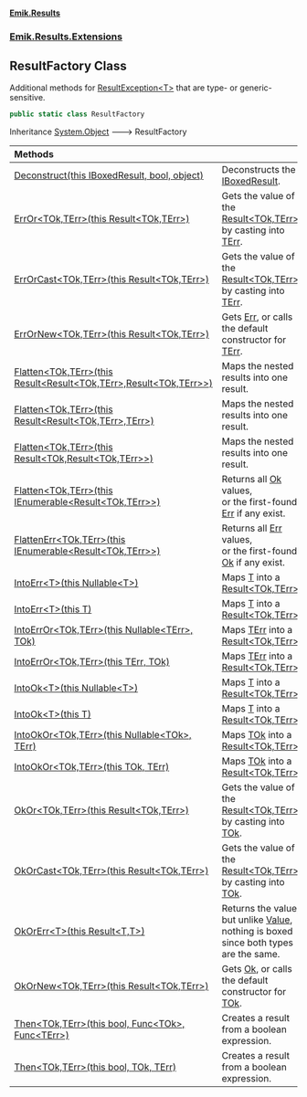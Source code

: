 #### [Emik.Results](index.md 'index')
### [Emik.Results.Extensions](Emik.Results.Extensions.md 'Emik.Results.Extensions')

## ResultFactory Class

Additional methods for [ResultException&lt;T&gt;](ResultException{T}.md 'Emik.Results.ResultException<T>') that are type- or generic-sensitive.

```csharp
public static class ResultFactory
```

Inheritance [System.Object](https://docs.microsoft.com/en-us/dotnet/api/System.Object 'System.Object') &#129106; ResultFactory

| Methods | |
| :--- | :--- |
| [Deconstruct(this IBoxedResult, bool, object)](ResultFactory.Deconstruct(IBoxedResult,bool&,object&).md 'Emik.Results.Extensions.ResultFactory.Deconstruct(this Emik.Results.IBoxedResult, bool, object)') | Deconstructs the [IBoxedResult](IBoxedResult.md 'Emik.Results.IBoxedResult'). |
| [ErrOr&lt;TOk,TErr&gt;(this Result&lt;TOk,TErr&gt;)](ResultFactory.ErrOr{TOk,TErr}(Result{TOk,TErr}).md 'Emik.Results.Extensions.ResultFactory.ErrOr<TOk,TErr>(this Emik.Results.Result<TOk,TErr>)') | Gets the value of the [Result&lt;TOk,TErr&gt;](Result{TOk,TErr}.md 'Emik.Results.Result<TOk,TErr>') by casting into [TErr](ResultFactory.ErrOr{TOk,TErr}(Result{TOk,TErr}).md#Emik.Results.Extensions.ResultFactory.ErrOr_TOk,TErr_(thisEmik.Results.Result_TOk,TErr_).TErr 'Emik.Results.Extensions.ResultFactory.ErrOr<TOk,TErr>(this Emik.Results.Result<TOk,TErr>).TErr'). |
| [ErrOrCast&lt;TOk,TErr&gt;(this Result&lt;TOk,TErr&gt;)](ResultFactory.ErrOrCast{TOk,TErr}(Result{TOk,TErr}).md 'Emik.Results.Extensions.ResultFactory.ErrOrCast<TOk,TErr>(this Emik.Results.Result<TOk,TErr>)') | Gets the value of the [Result&lt;TOk,TErr&gt;](Result{TOk,TErr}.md 'Emik.Results.Result<TOk,TErr>') by casting into [TErr](ResultFactory.ErrOrCast{TOk,TErr}(Result{TOk,TErr}).md#Emik.Results.Extensions.ResultFactory.ErrOrCast_TOk,TErr_(thisEmik.Results.Result_TOk,TErr_).TErr 'Emik.Results.Extensions.ResultFactory.ErrOrCast<TOk,TErr>(this Emik.Results.Result<TOk,TErr>).TErr'). |
| [ErrOrNew&lt;TOk,TErr&gt;(this Result&lt;TOk,TErr&gt;)](ResultFactory.ErrOrNew{TOk,TErr}(Result{TOk,TErr}).md 'Emik.Results.Extensions.ResultFactory.ErrOrNew<TOk,TErr>(this Emik.Results.Result<TOk,TErr>)') | Gets [Err](Result{TOk,TErr}.Err.md 'Emik.Results.Result<TOk,TErr>.Err'), or calls the default constructor for [TErr](ResultFactory.ErrOrNew{TOk,TErr}(Result{TOk,TErr}).md#Emik.Results.Extensions.ResultFactory.ErrOrNew_TOk,TErr_(thisEmik.Results.Result_TOk,TErr_).TErr 'Emik.Results.Extensions.ResultFactory.ErrOrNew<TOk,TErr>(this Emik.Results.Result<TOk,TErr>).TErr'). |
| [Flatten&lt;TOk,TErr&gt;(this Result&lt;Result&lt;TOk,TErr&gt;,Result&lt;TOk,TErr&gt;&gt;)](ResultFactory.Flatten{TOk,TErr}(Result{Result{TOk,TErr},Result{TOk,TErr}}).md 'Emik.Results.Extensions.ResultFactory.Flatten<TOk,TErr>(this Emik.Results.Result<Emik.Results.Result<TOk,TErr>,Emik.Results.Result<TOk,TErr>>)') | Maps the nested results into one result. |
| [Flatten&lt;TOk,TErr&gt;(this Result&lt;Result&lt;TOk,TErr&gt;,TErr&gt;)](ResultFactory.Flatten{TOk,TErr}(Result{Result{TOk,TErr},TErr}).md 'Emik.Results.Extensions.ResultFactory.Flatten<TOk,TErr>(this Emik.Results.Result<Emik.Results.Result<TOk,TErr>,TErr>)') | Maps the nested results into one result. |
| [Flatten&lt;TOk,TErr&gt;(this Result&lt;TOk,Result&lt;TOk,TErr&gt;&gt;)](ResultFactory.Flatten{TOk,TErr}(Result{TOk,Result{TOk,TErr}}).md 'Emik.Results.Extensions.ResultFactory.Flatten<TOk,TErr>(this Emik.Results.Result<TOk,Emik.Results.Result<TOk,TErr>>)') | Maps the nested results into one result. |
| [Flatten&lt;TOk,TErr&gt;(this IEnumerable&lt;Result&lt;TOk,TErr&gt;&gt;)](ResultFactory.Flatten{TOk,TErr}(IEnumerable{Result{TOk,TErr}}).md 'Emik.Results.Extensions.ResultFactory.Flatten<TOk,TErr>(this System.Collections.Generic.IEnumerable<Emik.Results.Result<TOk,TErr>>)') | Returns all [Ok](Result{TOk,TErr}.Ok.md 'Emik.Results.Result<TOk,TErr>.Ok') values,<br/>or the first-found [Err](Result{TOk,TErr}.Err.md 'Emik.Results.Result<TOk,TErr>.Err') if any exist. |
| [FlattenErr&lt;TOk,TErr&gt;(this IEnumerable&lt;Result&lt;TOk,TErr&gt;&gt;)](ResultFactory.FlattenErr{TOk,TErr}(IEnumerable{Result{TOk,TErr}}).md 'Emik.Results.Extensions.ResultFactory.FlattenErr<TOk,TErr>(this System.Collections.Generic.IEnumerable<Emik.Results.Result<TOk,TErr>>)') | Returns all [Err](Result{TOk,TErr}.Err.md 'Emik.Results.Result<TOk,TErr>.Err') values,<br/>or the first-found [Ok](Result{TOk,TErr}.Ok.md 'Emik.Results.Result<TOk,TErr>.Ok') if any exist. |
| [IntoErr&lt;T&gt;(this Nullable&lt;T&gt;)](ResultFactory.IntoErr{T}(T+).md 'Emik.Results.Extensions.ResultFactory.IntoErr<T>(this System.Nullable<T>)') | Maps [T](ResultFactory.IntoErr{T}(T+).md#Emik.Results.Extensions.ResultFactory.IntoErr_T_(thisSystem.Nullable_T_).T 'Emik.Results.Extensions.ResultFactory.IntoErr<T>(this System.Nullable<T>).T') into a [Result&lt;TOk,TErr&gt;](Result{TOk,TErr}.md 'Emik.Results.Result<TOk,TErr>'). |
| [IntoErr&lt;T&gt;(this T)](ResultFactory.IntoErr{T}(T).md 'Emik.Results.Extensions.ResultFactory.IntoErr<T>(this T)') | Maps [T](ResultFactory.IntoErr{T}(T).md#Emik.Results.Extensions.ResultFactory.IntoErr_T_(thisT).T 'Emik.Results.Extensions.ResultFactory.IntoErr<T>(this T).T') into a [Result&lt;TOk,TErr&gt;](Result{TOk,TErr}.md 'Emik.Results.Result<TOk,TErr>'). |
| [IntoErrOr&lt;TOk,TErr&gt;(this Nullable&lt;TErr&gt;, TOk)](ResultFactory.IntoErrOr{TOk,TErr}(TErr+,TOk).md 'Emik.Results.Extensions.ResultFactory.IntoErrOr<TOk,TErr>(this System.Nullable<TErr>, TOk)') | Maps [TErr](ResultFactory.IntoErrOr{TOk,TErr}(TErr+,TOk).md#Emik.Results.Extensions.ResultFactory.IntoErrOr_TOk,TErr_(thisSystem.Nullable_TErr_,TOk).TErr 'Emik.Results.Extensions.ResultFactory.IntoErrOr<TOk,TErr>(this System.Nullable<TErr>, TOk).TErr') into a [Result&lt;TOk,TErr&gt;](Result{TOk,TErr}.md 'Emik.Results.Result<TOk,TErr>'). |
| [IntoErrOr&lt;TOk,TErr&gt;(this TErr, TOk)](ResultFactory.IntoErrOr{TOk,TErr}(TErr,TOk).md 'Emik.Results.Extensions.ResultFactory.IntoErrOr<TOk,TErr>(this TErr, TOk)') | Maps [TErr](ResultFactory.IntoErrOr{TOk,TErr}(TErr,TOk).md#Emik.Results.Extensions.ResultFactory.IntoErrOr_TOk,TErr_(thisTErr,TOk).TErr 'Emik.Results.Extensions.ResultFactory.IntoErrOr<TOk,TErr>(this TErr, TOk).TErr') into a [Result&lt;TOk,TErr&gt;](Result{TOk,TErr}.md 'Emik.Results.Result<TOk,TErr>'). |
| [IntoOk&lt;T&gt;(this Nullable&lt;T&gt;)](ResultFactory.IntoOk{T}(T+).md 'Emik.Results.Extensions.ResultFactory.IntoOk<T>(this System.Nullable<T>)') | Maps [T](ResultFactory.IntoOk{T}(T+).md#Emik.Results.Extensions.ResultFactory.IntoOk_T_(thisSystem.Nullable_T_).T 'Emik.Results.Extensions.ResultFactory.IntoOk<T>(this System.Nullable<T>).T') into a [Result&lt;TOk,TErr&gt;](Result{TOk,TErr}.md 'Emik.Results.Result<TOk,TErr>'). |
| [IntoOk&lt;T&gt;(this T)](ResultFactory.IntoOk{T}(T).md 'Emik.Results.Extensions.ResultFactory.IntoOk<T>(this T)') | Maps [T](ResultFactory.IntoOk{T}(T).md#Emik.Results.Extensions.ResultFactory.IntoOk_T_(thisT).T 'Emik.Results.Extensions.ResultFactory.IntoOk<T>(this T).T') into a [Result&lt;TOk,TErr&gt;](Result{TOk,TErr}.md 'Emik.Results.Result<TOk,TErr>'). |
| [IntoOkOr&lt;TOk,TErr&gt;(this Nullable&lt;TOk&gt;, TErr)](ResultFactory.IntoOkOr{TOk,TErr}(TOk+,TErr).md 'Emik.Results.Extensions.ResultFactory.IntoOkOr<TOk,TErr>(this System.Nullable<TOk>, TErr)') | Maps [TOk](ResultFactory.IntoOkOr{TOk,TErr}(TOk+,TErr).md#Emik.Results.Extensions.ResultFactory.IntoOkOr_TOk,TErr_(thisSystem.Nullable_TOk_,TErr).TOk 'Emik.Results.Extensions.ResultFactory.IntoOkOr<TOk,TErr>(this System.Nullable<TOk>, TErr).TOk') into a [Result&lt;TOk,TErr&gt;](Result{TOk,TErr}.md 'Emik.Results.Result<TOk,TErr>'). |
| [IntoOkOr&lt;TOk,TErr&gt;(this TOk, TErr)](ResultFactory.IntoOkOr{TOk,TErr}(TOk,TErr).md 'Emik.Results.Extensions.ResultFactory.IntoOkOr<TOk,TErr>(this TOk, TErr)') | Maps [TOk](ResultFactory.IntoOkOr{TOk,TErr}(TOk,TErr).md#Emik.Results.Extensions.ResultFactory.IntoOkOr_TOk,TErr_(thisTOk,TErr).TOk 'Emik.Results.Extensions.ResultFactory.IntoOkOr<TOk,TErr>(this TOk, TErr).TOk') into a [Result&lt;TOk,TErr&gt;](Result{TOk,TErr}.md 'Emik.Results.Result<TOk,TErr>'). |
| [OkOr&lt;TOk,TErr&gt;(this Result&lt;TOk,TErr&gt;)](ResultFactory.OkOr{TOk,TErr}(Result{TOk,TErr}).md 'Emik.Results.Extensions.ResultFactory.OkOr<TOk,TErr>(this Emik.Results.Result<TOk,TErr>)') | Gets the value of the [Result&lt;TOk,TErr&gt;](Result{TOk,TErr}.md 'Emik.Results.Result<TOk,TErr>') by casting into [TOk](ResultFactory.OkOr{TOk,TErr}(Result{TOk,TErr}).md#Emik.Results.Extensions.ResultFactory.OkOr_TOk,TErr_(thisEmik.Results.Result_TOk,TErr_).TOk 'Emik.Results.Extensions.ResultFactory.OkOr<TOk,TErr>(this Emik.Results.Result<TOk,TErr>).TOk'). |
| [OkOrCast&lt;TOk,TErr&gt;(this Result&lt;TOk,TErr&gt;)](ResultFactory.OkOrCast{TOk,TErr}(Result{TOk,TErr}).md 'Emik.Results.Extensions.ResultFactory.OkOrCast<TOk,TErr>(this Emik.Results.Result<TOk,TErr>)') | Gets the value of the [Result&lt;TOk,TErr&gt;](Result{TOk,TErr}.md 'Emik.Results.Result<TOk,TErr>') by casting into [TOk](ResultFactory.OkOrCast{TOk,TErr}(Result{TOk,TErr}).md#Emik.Results.Extensions.ResultFactory.OkOrCast_TOk,TErr_(thisEmik.Results.Result_TOk,TErr_).TOk 'Emik.Results.Extensions.ResultFactory.OkOrCast<TOk,TErr>(this Emik.Results.Result<TOk,TErr>).TOk'). |
| [OkOrErr&lt;T&gt;(this Result&lt;T,T&gt;)](ResultFactory.OkOrErr{T}(Result{T,T}).md 'Emik.Results.Extensions.ResultFactory.OkOrErr<T>(this Emik.Results.Result<T,T>)') | Returns the value, but unlike [Value](Result{TOk,TErr}.Value.md 'Emik.Results.Result<TOk,TErr>.Value'),<br/>nothing is boxed since both types are the same. |
| [OkOrNew&lt;TOk,TErr&gt;(this Result&lt;TOk,TErr&gt;)](ResultFactory.OkOrNew{TOk,TErr}(Result{TOk,TErr}).md 'Emik.Results.Extensions.ResultFactory.OkOrNew<TOk,TErr>(this Emik.Results.Result<TOk,TErr>)') | Gets [Ok](Result{TOk,TErr}.Ok.md 'Emik.Results.Result<TOk,TErr>.Ok'), or calls the default constructor for [TOk](ResultFactory.OkOrNew{TOk,TErr}(Result{TOk,TErr}).md#Emik.Results.Extensions.ResultFactory.OkOrNew_TOk,TErr_(thisEmik.Results.Result_TOk,TErr_).TOk 'Emik.Results.Extensions.ResultFactory.OkOrNew<TOk,TErr>(this Emik.Results.Result<TOk,TErr>).TOk'). |
| [Then&lt;TOk,TErr&gt;(this bool, Func&lt;TOk&gt;, Func&lt;TErr&gt;)](ResultFactory.Then{TOk,TErr}(bool,Func{TOk},Func{TErr}).md 'Emik.Results.Extensions.ResultFactory.Then<TOk,TErr>(this bool, System.Func<TOk>, System.Func<TErr>)') | Creates a result from a boolean expression. |
| [Then&lt;TOk,TErr&gt;(this bool, TOk, TErr)](ResultFactory.Then{TOk,TErr}(bool,TOk,TErr).md 'Emik.Results.Extensions.ResultFactory.Then<TOk,TErr>(this bool, TOk, TErr)') | Creates a result from a boolean expression. |
